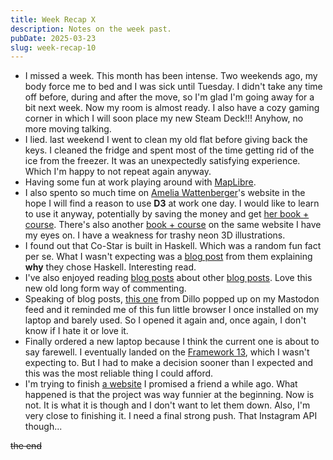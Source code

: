 ```yaml
---
title: Week Recap X
description: Notes on the week past.
pubDate: 2025-03-23
slug: week-recap-10
---
```


- I missed a week. This month has been intense. Two weekends ago, my body force me to bed and I was sick until Tuesday. I didn't take any time off before, during and after the move, so I'm glad I'm going away for a bit next week. Now my room is almost ready. I also have a cozy gaming corner in which I will soon place my new Steam Deck!!! Anyhow, no more moving talking.
- I lied. last weekend I went to clean my old flat before giving back the keys. I cleaned the fridge and spent most of the time getting rid of the ice from the freezer. It was an unexpectedly satisfying experience. Which I'm happy to not repeat again anyway.
- Having some fun at work playing around with [MapLibre](https://maplibre.org/).
- I also spento so much time on [Amelia Wattenberger](https://wattenberger.com/)'s website in the hope I will find a reason to use **D3** at work one day. I would like to learn to use it anyway, potentially by saving the money and get [her book + course](https://www.newline.co/fullstack-d3). There's also another [book + course](https://www.newline.co/fullstack-react-with-typescript) on the same website I have my eyes on. I have a weakness for trashy neon 3D illustrations.
- I found out that Co-Star is built in Haskell. Which was a random fun fact per se. What I wasn't expecting was a [blog post](https://www.costarastrology.com/why-haskell/) from them explaining **why** they chose Haskell. Interesting read.
- I've also enjoyed reading [blog posts](https://blog.vbuckenham.com/the-case-for-definitions/) about other [blog posts](https://www.todepond.com/sky/okay-fine-ill-define-live-coding/). Love this new old long form way of commenting.
- Speaking of blog posts, [this one](https://dillo-browser.github.io/topic/playing-multimedia/) from Dillo popped up on my Mastodon feed and it reminded me of this fun little browser I once installed on my laptop and barely used. So I opened it again and, once again, I don't know if I hate it or love it.
- Finally ordered a new laptop because I think the current one is about to say farewell. I eventually landed on the [Framework 13](https://frame.work/gb/en/laptop13), which I wasn't expecting to. But I had to make a decision sooner than I expected and this was the most reliable thing I could afford.
- I'm trying to finish [a website](https://github.com/mickeymarse/21-sid-website) I promised a friend a while ago. What happened is that the project was way funnier at the beginning. Now is not. It is what it is though and I don't want to let them down. Also, I'm very close to finishing it. I need a final strong push. That Instagram API though...

~~the end~~